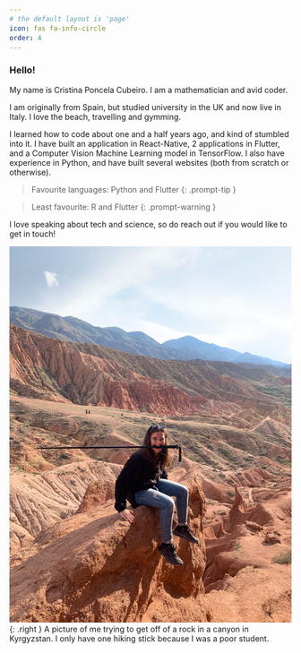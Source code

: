 ```yaml
---
# the default layout is 'page'
icon: fas fa-info-circle
order: 4
---
```


### Hello! 

My name is Cristina Poncela Cubeiro. I am a mathematician and avid coder. 

I am originally from Spain, but studied university in the UK and now live in Italy. I love the beach, travelling and gymming.

I learned how to code about one and a half years ago, and kind of stumbled into it. I have built an application in React-Native, 2 applications in Flutter, and a Computer Vision Machine Learning model in TensorFlow. I also have experience in Python, and have built several websites (both from scratch or otherwise). 

> Favourite languages:
Python and Flutter
{: .prompt-tip }


> Least favourite:
R and Flutter
{: .prompt-warning }


I love speaking about tech and science, so do reach out if you would like to get in touch!

![Desktop View](/assets/img/kyrgyzstan.jpg){: .right }
A picture of me trying to get off of a rock in a canyon in Kyrgyzstan. I only have one hiking stick because I was a poor student.
